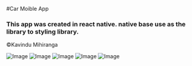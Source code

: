#Car Moible App

### This app was created in react native. native base use as the library to styling library.



&copy;Kavindu Mihiranga

![Image](assets/login.jpg)
![Image](assets/register.jpg)
![Image](assets/vehicle.jpg)
![Image](assets/vehicleList.jpg)
![Image](assets/updateDeleteVehicle.jpg)
